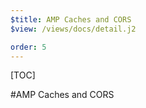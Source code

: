 ```yaml
---
$title: AMP Caches and CORS
$view: /views/docs/detail.j2

order: 5
---
```


[TOC]

#AMP Caches and CORS
